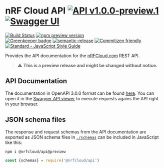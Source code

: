 # nRF Cloud API [![API v1.0.0-preview.1](https://img.shields.io/badge/API-v1.0.0--preview.1-blue.svg)](https://raw.githubusercontent.com/nRFCloud/api/preview/docs/api.yaml) [![Swagger UI](https://img.shields.io/badge/Swagger-UI-orange.svg)](http://petstore.swagger.io/?url=https%3A%2F%2Fraw.githubusercontent.com%2FnRFCloud%2Fapi%2Fpreview%2Fdocs%2Fapi.yaml%3Fv1.0.0-preview.1)

[![Build Status](https://travis-ci.org/nRFCloud/api.svg?branch=preview)](https://travis-ci.org/nRFCloud/api)
[![npm preview version](https://img.shields.io/npm/v/@nrfcloud/api/preview.svg)](https://www.npmjs.com/package/@nrfcloud/api)  
[![Greenkeeper badge](https://badges.greenkeeper.io/nrfcloud/api.svg)](https://greenkeeper.io/)
[![semantic-release](https://img.shields.io/badge/%20%20%F0%9F%93%A6%F0%9F%9A%80-semantic--release-e10079.svg)](https://github.com/semantic-release/semantic-release)
[![Commitizen friendly](https://img.shields.io/badge/commitizen-friendly-brightgreen.svg)](http://commitizen.github.io/cz-cli/)
[![Standard - JavaScript Style Guide](https://img.shields.io/badge/code_style-standard-brightgreen.svg)](https://standardjs.com)

Provides the API documentation for the [nRFCloud.com](https://nrfcloud.com/) REST API.

> :warning: **This is a preview release and might be changed without notice.**

## API Documentation

The documentation in OpenAPI 3.0.0 format can be found [here](https://raw.githubusercontent.com/nRFCloud/api/preview/docs/api.yaml). You can open it in the [Swagger API viewer](http://petstore.swagger.io/?url=https%3A%2F%2Fraw.githubusercontent.com%2FnRFCloud%2Fapi%2Fpreview%2Fdocs%2Fapi.yaml%3Fv1.0.0-preview.1) to execute requests agains the API right in your browser.

## JSON schema files

The response and request schemas from the API documentation are exported as JSON schema files in [`./schemas`](./schemas) can be included in JavaScript like this:

    npm i @nrfcloud/api@preview
   
```javascript
const {schemas} = require('@nrfcloud/api')
```
